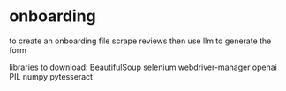 # onboarding

to create an onboarding file
scrape reviews then use llm to generate the form

libraries to download:
BeautifulSoup
selenium
webdriver-manager
openai
PIL
numpy
pytesseract
